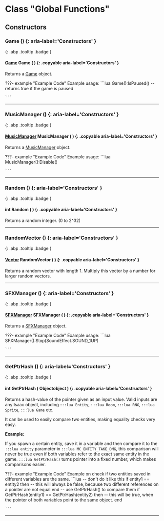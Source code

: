 # Class "Global Functions"
## Constructors
### Game () {: aria-label='Constructors' }
[ ](#){: .abp .tooltip .badge }
#### [Game](../Game) Game ( ) {: .copyable aria-label='Constructors' }

Returns a [Game](../Game) object.

???- example "Example Code"
    Example usage:
    ```lua 
    Game():IsPaused()
    --returns true if the game is paused
    
    ```
___ 
### MusicManager () {: aria-label='Constructors' }
[ ](#){: .abp .tooltip .badge }
#### [MusicManager](../MusicManager) MusicManager ( ) {: .copyable aria-label='Constructors' }

Returns a [MusicManager](../MusicManager) object.

???- example "Example Code"
    Example usage:
    ```lua 
    MusicManager():Disable()
    
    ```
___ 
### Random () {: aria-label='Constructors' }
[ ](#){: .abp .tooltip .badge }
#### int Random ( ) {: .copyable aria-label='Constructors' }
Returns a random integer. (0 to 2^32) 
___ 
### RandomVector () {: aria-label='Constructors' }
[ ](#){: .abp .tooltip .badge }
#### [Vector](../Vector) RandomVector ( ) {: .copyable aria-label='Constructors' }
Returns a random vector with length 1. Multiply this vector by a number for larger random vectors.
___ 
### SFXManager () {: aria-label='Constructors' }
[ ](#){: .abp .tooltip .badge }
#### [SFXManager](../SFXManager) SFXManager ( ) {: .copyable aria-label='Constructors' }

Returns a [SFXManager](../SFXManager) object.

???- example "Example Code"
    Example usage:
    ```lua 
    SFXManager():Stop(SoundEffect.SOUND_1UP)
    
    ```
___ 
### GetPtrHash () {: aria-label='Constructors' }
[ ](#){: .abp .tooltip .badge }
#### int GetPtrHash ( Objectobject ) {: .copyable aria-label='Constructors' }
Returns a hash-value of the pointer given as an input value. Valid inputs are any Isaac object, including `:::lua Entity`, `:::lua Room`, `:::lua RNG`, `:::lua Sprite`, `:::lua Game` etc.

It can be used to easily compare two entities, making equality checks very easy.

**Example:**

If you spawn a certain entity, save it in a variable and then compare it to the `:::lua entity` parameter in `:::lua MC_ENTITY_TAKE_DMG`, this comparison will never be true even if both variables refer to the exact same entity in the game. `:::lua GetPtrHash()` turns pointer into a fixed number, which makes comparisons easier.

???- example "Example Code"
    Example on check if two entities saved in different variables are the same.
    ```lua 
    -- don't do it like this
    if entity1 == entity2 then
    -- this will always be false, because two different references on a pointer are not equal
    end
    -- use GetPtrHash() to compare them
    if GetPtrHash(entity1) == GetPtrHash(entity2) then
    -- this will be true, when the pointer of both variables point to the same object.
    end
    
    ```

___ 
